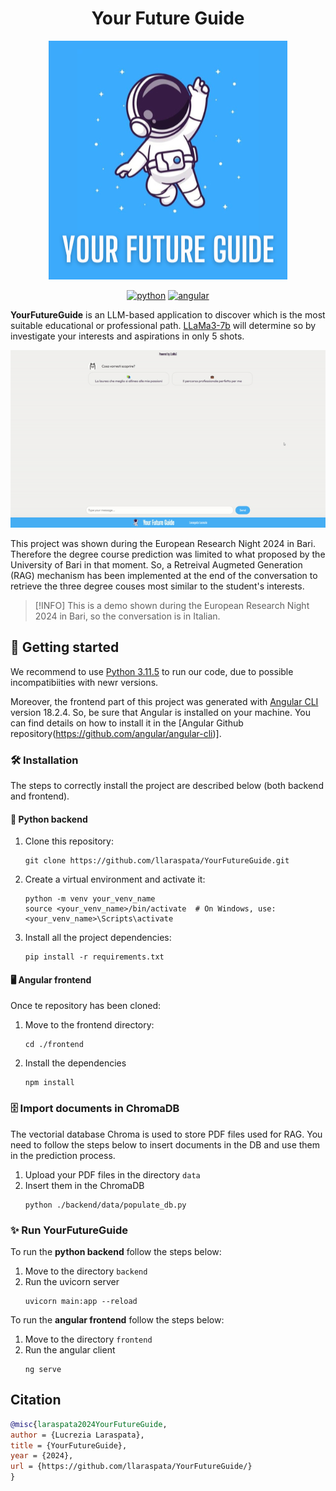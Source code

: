 <h1 align='center'>
  Your Future Guide
</h1>


<div align="center">

   ![Logo](/frontend/public/YourFutureGuide.png)

   [![python](https://img.shields.io/badge/Python-3.11.5-3776AB.svg?style=flat&logo=python&logoColor=white)](https://www.python.org)
   [![angular](https://img.shields.io/badge/Angular-DD0031?style=flat&logo=angular&logoColor=white)](https://angular.dev/)

</div>

**YourFutureGuide** is an LLM-based application to discover which is the most suitable educational or professional path. [LLaMa3-7b](https://ollama.com/library/llama3) will determine so by investigate your interests and aspirations in only 5 shots.

![Demo](/frontend/public/demo_ERN_24.gif)

This project was shown during the European Research Night 2024 in Bari. Therefore the degree course prediction was limited to what proposed by the University of Bari in that moment. 
So, a Retreival Augmeted Generation (RAG) mechanism has been implemented at the end of the conversation to retrieve the three degree couses most similar to the student's interests.

> [!INFO]
> This is a demo shown during the European Research Night 2024 in Bari, so the conversation is in Italian.

## 🚀 Getting started

We recommend to use [Python 3.11.5](https://python.domainunion.de/downloads/release/python-3115/) to run our code, due to possible incompatibiities with newr versions.

Moreover, the frontend part of this project was generated with [Angular CLI](https://github.com/angular/angular-cli) version 18.2.4. So, be sure that Angular is installed on your machine. You can find details on how to install it in the [Angular Github repository(https://github.com/angular/angular-cli)].

### 🛠️ Installation
The steps to correctly install the project are described below (both backend and frontend).

#### 🐍 Python backend
1. Clone this repository:
   ```
   git clone https://github.com/llaraspata/YourFutureGuide.git
   ```
2. Create a virtual environment and activate it:
   ```
   python -m venv your_venv_name
   source <your_venv_name>/bin/activate  # On Windows, use: <your_venv_name>\Scripts\activate
   ```
3. Install all the project dependencies:
   ```
   pip install -r requirements.txt
   ```

#### 🖥️ Angular frontend
Once te repository has been cloned:

1. Move to the frontend directory:
   ```
   cd ./frontend
   ```
2. Install the dependencies
   ```
   npm install
   ```

### 🗄️ Import documents in ChromaDB

The vectorial database Chroma is used to store PDF files used for RAG. You need to follow the steps below to insert documents in the DB and use them in the prediction process.

1. Upload your PDF files in the directory `data`
2. Insert them in the ChromaDB
   ```
   python ./backend/data/populate_db.py
   ```

### ✨ Run YourFutureGuide

To run the **python backend** follow the steps below: 
1. Move to the directory `backend`
2. Run the uvicorn server
   ```
   uvicorn main:app --reload
   ```

To run the **angular frontend** follow the steps below: 
1. Move to the directory `frontend`
2. Run the angular client
   ```
   ng serve
   ```

## Citation

```bibtex
@misc{laraspata2024YourFutureGuide,
author = {Lucrezia Laraspata},
title = {YourFutureGuide},
year = {2024},
url = {https://github.com/llaraspata/YourFutureGuide/}
}
```